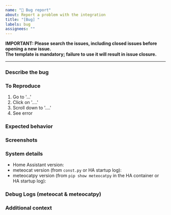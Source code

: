 ```yaml
---
name: "🐞 Bug report"
about: Report a problem with the integration
title: "[Bug] "
labels: bug
assignees: ""
---
```


**IMPORTANT: Please search the issues, including closed issues before opening a new issue.  
The template is mandatory; failure to use it will result in issue closure.**

---

### Describe the bug
<!-- A clear and concise description of what the bug is. -->

### To Reproduce
<!-- Steps to reproduce the behavior. -->
1. Go to '...'
2. Click on '....'
3. Scroll down to '....'
4. See error

### Expected behavior
<!-- A clear and concise description of what you expected to happen. -->

### Screenshots
<!-- If applicable, add screenshots to help explain your problem. -->

### System details
- Home Assistant version:
- meteocat version (from `const.py` or HA startup log):
- meteocatpy version (from `pip show meteocatpy` in the HA container or HA startup log):

### Debug Logs (meteocat & meteocatpy)
<!-- Please provide [logs] - Enable debug logging for the component. -->

### Additional context
<!-- Add any other context about the problem here. -->
